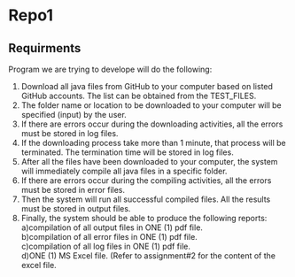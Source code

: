 # Repo1
## Requirments
Program we are trying to develope will do the following:    

1. Download all java files from GitHub to your computer based on listed GitHub accounts. The list can be obtained from the TEST_FILES.
2. The folder name or location to be downloaded to your computer will be specified (input) by the user.
3. If there are errors occur during the downloading activities, all the errors must be stored in log files.
4. If the downloading process take more than 1 minute, that process will be terminated. The termination time will be stored in log files.
5. After all the files have been downloaded to your computer, the system will immediately compile all java files in a specific folder.
6. If	there	are	errors	occur	during	the	compiling	activities,	all	the	errors	must	be	stored	in	error	files.	
7. Then	the	system	will	run	all	successful compiled	files. All	the	results must be stored in output files.
8. Finally,	the	system	should	be	able	to	produce	the	following	reports:	
    a)compilation	of	all	output	files	in	ONE	(1)	pdf	file.	
    b)compilation	of	all	error	files	in	ONE	(1)	pdf	file.	
    c)compilation	of	all	log	files	in	ONE	(1)	pdf	file.	
    d)ONE	(1)	MS	Excel	file.	(Refer	to	assignment#2	for	the	content	of	the	excel	file.	
